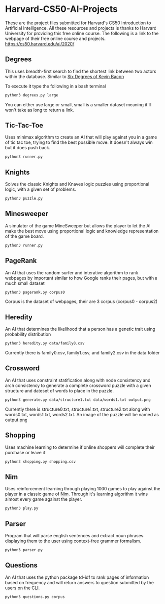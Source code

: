 # Harvard-CS50-AI-Projects
These are the project files submitted for Harvard's CS50 Introduction to Artificial Intelligence.
All these resources and projects is thanks to Harvard University for providing this free online course. The following is a link to the webpage of their free online course and projects.
https://cs50.harvard.edu/ai/2020/

## Degrees
This uses breadth-first search to find the shortest link between two actors within the database. Similar to [Six Degrees of Kevin Bacon](https://en.wikipedia.org/wiki/Six_Degrees_of_Kevin_Bacon)

To execute it type the following in a bash terminal

```bash
python3 degrees.py large
```
You can either use large or small, small is a smaller dataset meaning it'll won't take as long to return a link.

## Tic-Tac-Toe
Uses minimax algorithm to create an AI that will play against you in a game of tic tac toe, trying to find the best possible move. It doesn't always win but it does push back.

```bash
python3 runner.py
```

## Knights
Solves the classic Knights and Knaves logic puzzles using proportional logic, with a given set of problems.

```bash
python3 puzzle.py
```

## Minesweeper
A simulator of the game MineSweeper but allows the player to let the AI make the best move using proportional logic and knowledge representation of the game board.

```bash
python3 runner.py
```

## PageRank
An AI that uses the random surfer and interative algorithm to rank webpages by important similar to how Google ranks their pages, but with a much small dataset

```bash
python3 pagerank.py corpus0
```
Corpus is the dataset of webpages, their are 3 corpus (corpus0 - corpus2)

## Heredity
An AI that determines the likelihood that a person has a genetic trait using probability distribution

```bash
python3 heredity.py data/family0.csv
```
Currently there is family0.csv, family1.csv, and family2.csv in the data folder

## Crossword
An AI that uses constraint statification along with node consistency and arch consistency to generate a complete crossword puzzle with a given structure and dateset of words to place in the puzzle.

```bash
python3 generate.py data/structure1.txt data/words1.txt output.png
```
Currently there is structure0.txt, structure1.txt, structure2.txt along with words0.txt, words1.txt, words2.txt. An image of the puzzle will be named as output.png

## Shopping
Uses machine learning to determine if online shoppers will complete their purchase or leave it

```bash
python3 shopping.py shopping.csv
```

## Nim
Uses reinforcement learning through playing 1000 games to play against the player in a classic game of [Nim](https://en.wikipedia.org/wiki/Nim). Through it's learning algorithm it wins almost every game against the player.

```bash
python3 play.py
```

## Parser
Program that will parse english sentences and extract noun phrases displaying them to the user using context-free grammer formalism.

```bash
python3 parser.py
```

## Questions
An AI that uses the python package td-idf to rank pages of information based on frequency and will return answers to question submitted by the users on the CLI.

```bash
python3 questions.py corpus
```
